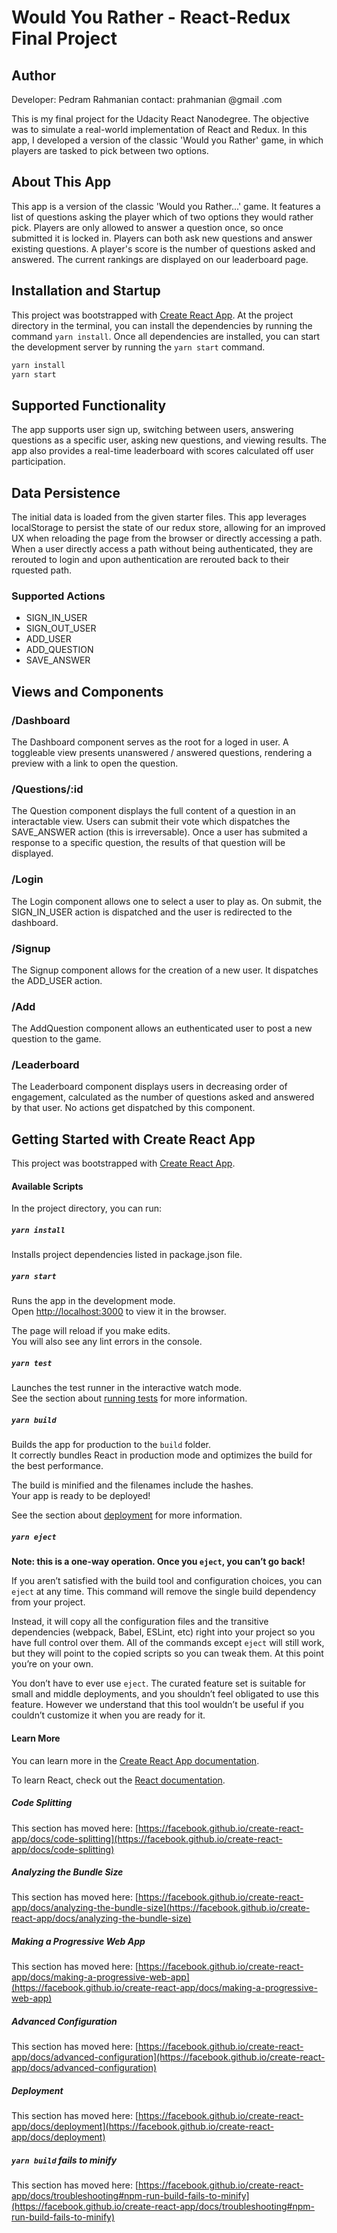 # Would You Rather - React-Redux Final Project
## Author
Developer: Pedram Rahmanian
contact: prahmanian @gmail .com

This is my final project for the Udacity React Nanodegree. The objective was to simulate a real-world implementation of React and Redux.
In this app, I developed a version of the classic 'Would you Rather' game, in which players are tasked to pick between two options.

## About This App
This app is a version of the classic 'Would you Rather...' game. It features a list of questions asking the player which of two options they would rather pick. Players are only allowed to answer a question once, so once submitted it is locked in. Players can both ask new questions and answer existing questions. A player's score is the number of questions asked and answered. The current rankings are displayed on our leaderboard page.


## Installation and Startup
This project was bootstrapped with [Create React App](https://github.com/facebook/create-react-app).
At the project directory in the terminal, you can install the dependencies by running the command `yarn install`.
Once all dependencies are installed, you can start the development server by running the `yarn start` command.

```bash
yarn install
yarn start
```

## Supported Functionality
The app supports user sign up, switching between users, answering questions as a specific user, asking new questions, and viewing results. The app also provides a real-time leaderboard with scores calculated off user participation.

## Data Persistence
The initial data is loaded from the given starter files. This app leverages localStorage to persist the state of our redux store, allowing for an improved UX when reloading the page from the browser or directly accessing a path. When a user directly access a path without being authenticated, they are rerouted to login and upon authentication are rerouted back to their rquested path.

### Supported Actions
- SIGN_IN_USER
- SIGN_OUT_USER
- ADD_USER
- ADD_QUESTION
- SAVE_ANSWER

## Views and Components

### /Dashboard
The Dashboard component serves as the root for a loged in user. A toggleable view presents unanswered / answered questions, rendering a preview with a link to open the question.


### /Questions/:id
The Question component displays the full content of a question in an interactable view. Users can submit their vote which dispatches the SAVE_ANSWER action (this is irreversable). Once a user has submited a response to a specific question, the results of that question will be displayed.

### /Login
The Login component allows one to select a user to play as. On submit, the SIGN_IN_USER action is dispatched and the user is redirected to the dashboard.

### /Signup
The Signup component allows for the creation of a new user. It dispatches the ADD_USER action.

### /Add
The AddQuestion component allows an euthenticated user to post a new question to the game. 

### /Leaderboard
The Leaderboard component displays users in decreasing order of engagement, calculated as the number of questions asked and answered by that user. No actions get dispatched by this component.





## Getting Started with Create React App

This project was bootstrapped with [Create React App](https://github.com/facebook/create-react-app).

#### Available Scripts

In the project directory, you can run:

##### `yarn install`
Installs project dependencies listed in package.json file.

##### `yarn start`

Runs the app in the development mode.\
Open [http://localhost:3000](http://localhost:3000) to view it in the browser.

The page will reload if you make edits.\
You will also see any lint errors in the console.

##### `yarn test`

Launches the test runner in the interactive watch mode.\
See the section about [running tests](https://facebook.github.io/create-react-app/docs/running-tests) for more information.

##### `yarn build`

Builds the app for production to the `build` folder.\
It correctly bundles React in production mode and optimizes the build for the best performance.

The build is minified and the filenames include the hashes.\
Your app is ready to be deployed!

See the section about [deployment](https://facebook.github.io/create-react-app/docs/deployment) for more information.

##### `yarn eject`

**Note: this is a one-way operation. Once you `eject`, you can’t go back!**

If you aren’t satisfied with the build tool and configuration choices, you can `eject` at any time. This command will remove the single build dependency from your project.

Instead, it will copy all the configuration files and the transitive dependencies (webpack, Babel, ESLint, etc) right into your project so you have full control over them. All of the commands except `eject` will still work, but they will point to the copied scripts so you can tweak them. At this point you’re on your own.

You don’t have to ever use `eject`. The curated feature set is suitable for small and middle deployments, and you shouldn’t feel obligated to use this feature. However we understand that this tool wouldn’t be useful if you couldn’t customize it when you are ready for it.

#### Learn More

You can learn more in the [Create React App documentation](https://facebook.github.io/create-react-app/docs/getting-started).

To learn React, check out the [React documentation](https://reactjs.org/).

##### Code Splitting

This section has moved here: [https://facebook.github.io/create-react-app/docs/code-splitting](https://facebook.github.io/create-react-app/docs/code-splitting)

##### Analyzing the Bundle Size

This section has moved here: [https://facebook.github.io/create-react-app/docs/analyzing-the-bundle-size](https://facebook.github.io/create-react-app/docs/analyzing-the-bundle-size)

##### Making a Progressive Web App

This section has moved here: [https://facebook.github.io/create-react-app/docs/making-a-progressive-web-app](https://facebook.github.io/create-react-app/docs/making-a-progressive-web-app)

##### Advanced Configuration

This section has moved here: [https://facebook.github.io/create-react-app/docs/advanced-configuration](https://facebook.github.io/create-react-app/docs/advanced-configuration)

##### Deployment

This section has moved here: [https://facebook.github.io/create-react-app/docs/deployment](https://facebook.github.io/create-react-app/docs/deployment)

##### `yarn build` fails to minify

This section has moved here: [https://facebook.github.io/create-react-app/docs/troubleshooting#npm-run-build-fails-to-minify](https://facebook.github.io/create-react-app/docs/troubleshooting#npm-run-build-fails-to-minify)
